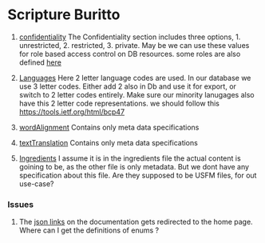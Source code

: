 # Scripture Buritto

1. [confidentiality](https://docs.burrito.bible/en/v0.2.0-beta/#confidentiality-options)
 The Confidentiality section includes three options, 1. unrestricted, 2. restricted, 3. private. May be we can use these values for role based access control on DB resources. some roles are also defined [here](https://docs.burrito.bible/en/v0.3.0-alpha.2/schema_docs/agency.html)
 

2. [Languages](https://docs.burrito.bible/en/v0.3.0-alpha.2/schema_docs/language.html#language)
 Here 2 letter language codes are used. In our database we use 3 letter codes. Either add 2 also in Db and use it for export, or switch to 2 letter codes entirely. Make sure our minority lanugages also have this 2 letter code representations.
we should follow this https://tools.ietf.org/html/bcp47 


3. [wordAlignment](https://docs.burrito.bible/en/v0.3.0-alpha.2/schema_docs/parascriptural-word_alignment.html#flavor-details-parascriptural-word-alignment)
Contains only meta data specifications
 
4. [textTranslation](https://docs.burrito.bible/en/v0.3.0-alpha.2/schema_docs/scripture-text_translation.html)
Contains only meta data specifications

5. [Ingredients](https://docs.burrito.bible/en/v0.3.0-alpha.2/schema_docs/ingredient.html#ingredient)
I assume it is in the ingredients file the actual content is goining to be, as the other file is only metadata. But we dont have any specification about this file. Are they supposed to be USFM files, for out use-case?


### Issues
1. The [json links](https://burrito.bible/schema/numbering_system.schema.json) on the documentation gets redirected to the home page. Where can I get the definitions of enums ?

